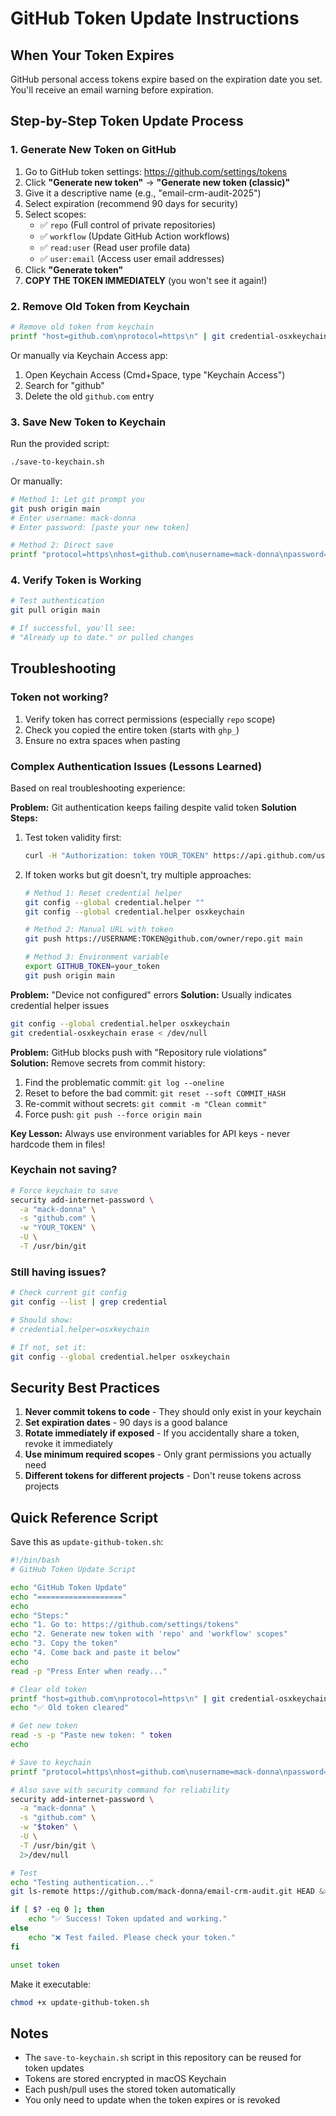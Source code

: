 # GitHub Token Update Instructions

## When Your Token Expires

GitHub personal access tokens expire based on the expiration date you set. You'll receive an email warning before expiration.

## Step-by-Step Token Update Process

### 1. Generate New Token on GitHub

1. Go to GitHub token settings: https://github.com/settings/tokens
2. Click **"Generate new token"** → **"Generate new token (classic)"**
3. Give it a descriptive name (e.g., "email-crm-audit-2025")
4. Select expiration (recommend 90 days for security)
5. Select scopes:
   - ✅ `repo` (Full control of private repositories)
   - ✅ `workflow` (Update GitHub Action workflows)
   - ✅ `read:user` (Read user profile data)
   - ✅ `user:email` (Access user email addresses)
6. Click **"Generate token"**
7. **COPY THE TOKEN IMMEDIATELY** (you won't see it again!)

### 2. Remove Old Token from Keychain

```bash
# Remove old token from keychain
printf "host=github.com\nprotocol=https\n" | git credential-osxkeychain erase
```

Or manually via Keychain Access app:
1. Open Keychain Access (Cmd+Space, type "Keychain Access")
2. Search for "github"
3. Delete the old `github.com` entry

### 3. Save New Token to Keychain

Run the provided script:
```bash
./save-to-keychain.sh
```

Or manually:
```bash
# Method 1: Let git prompt you
git push origin main
# Enter username: mack-donna
# Enter password: [paste your new token]

# Method 2: Direct save
printf "protocol=https\nhost=github.com\nusername=mack-donna\npassword=YOUR_NEW_TOKEN\n" | git credential-osxkeychain store
```

### 4. Verify Token is Working

```bash
# Test authentication
git pull origin main

# If successful, you'll see:
# "Already up to date." or pulled changes
```

## Troubleshooting

### Token not working?
1. Verify token has correct permissions (especially `repo` scope)
2. Check you copied the entire token (starts with `ghp_`)
3. Ensure no extra spaces when pasting

### Complex Authentication Issues (Lessons Learned)
Based on real troubleshooting experience:

**Problem:** Git authentication keeps failing despite valid token
**Solution Steps:**
1. Test token validity first:
   ```bash
   curl -H "Authorization: token YOUR_TOKEN" https://api.github.com/user
   ```
2. If token works but git doesn't, try multiple approaches:
   ```bash
   # Method 1: Reset credential helper
   git config --global credential.helper ""
   git config --global credential.helper osxkeychain
   
   # Method 2: Manual URL with token
   git push https://USERNAME:TOKEN@github.com/owner/repo.git main
   
   # Method 3: Environment variable
   export GITHUB_TOKEN=your_token
   git push origin main
   ```

**Problem:** "Device not configured" errors
**Solution:** Usually indicates credential helper issues
```bash
git config --global credential.helper osxkeychain
git credential-osxkeychain erase < /dev/null
```

**Problem:** GitHub blocks push with "Repository rule violations"  
**Solution:** Remove secrets from commit history:
1. Find the problematic commit: `git log --oneline`
2. Reset to before the bad commit: `git reset --soft COMMIT_HASH`
3. Re-commit without secrets: `git commit -m "Clean commit"`
4. Force push: `git push --force origin main`

**Key Lesson:** Always use environment variables for API keys - never hardcode them in files!

### Keychain not saving?
```bash
# Force keychain to save
security add-internet-password \
  -a "mack-donna" \
  -s "github.com" \
  -w "YOUR_TOKEN" \
  -U \
  -T /usr/bin/git
```

### Still having issues?
```bash
# Check current git config
git config --list | grep credential

# Should show:
# credential.helper=osxkeychain

# If not, set it:
git config --global credential.helper osxkeychain
```

## Security Best Practices

1. **Never commit tokens to code** - They should only exist in your keychain
2. **Set expiration dates** - 90 days is a good balance
3. **Rotate immediately if exposed** - If you accidentally share a token, revoke it immediately
4. **Use minimum required scopes** - Only grant permissions you actually need
5. **Different tokens for different projects** - Don't reuse tokens across projects

## Quick Reference Script

Save this as `update-github-token.sh`:

```bash
#!/bin/bash
# GitHub Token Update Script

echo "GitHub Token Update"
echo "==================="
echo
echo "Steps:"
echo "1. Go to: https://github.com/settings/tokens"
echo "2. Generate new token with 'repo' and 'workflow' scopes"
echo "3. Copy the token"
echo "4. Come back and paste it below"
echo
read -p "Press Enter when ready..."

# Clear old token
printf "host=github.com\nprotocol=https\n" | git credential-osxkeychain erase
echo "✅ Old token cleared"

# Get new token
read -s -p "Paste new token: " token
echo

# Save to keychain
printf "protocol=https\nhost=github.com\nusername=mack-donna\npassword=${token}\n" | git credential-osxkeychain store

# Also save with security command for reliability
security add-internet-password \
  -a "mack-donna" \
  -s "github.com" \
  -w "$token" \
  -U \
  -T /usr/bin/git \
  2>/dev/null

# Test
echo "Testing authentication..."
git ls-remote https://github.com/mack-donna/email-crm-audit.git HEAD &>/dev/null

if [ $? -eq 0 ]; then
    echo "✅ Success! Token updated and working."
else
    echo "❌ Test failed. Please check your token."
fi

unset token
```

Make it executable:
```bash
chmod +x update-github-token.sh
```

## Notes

- The `save-to-keychain.sh` script in this repository can be reused for token updates
- Tokens are stored encrypted in macOS Keychain
- Each push/pull uses the stored token automatically
- You only need to update when the token expires or is revoked